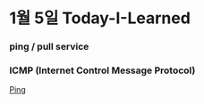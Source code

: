 #  1월 5일 Today-I-Learned

###  ping / pull service
###  ICMP (Internet Control Message Protocol)
[Ping](https://ohgyun.com/450)

